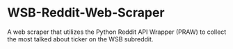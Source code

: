 # WSB-Reddit-Web-Scraper

A web scraper that utilizes the Python Reddit API Wrapper (PRAW) to collect the most talked about ticker on the WSB subreddit.
